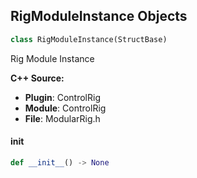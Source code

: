 ## RigModuleInstance Objects

```python
class RigModuleInstance(StructBase)
```

Rig Module Instance

**C++ Source:**

- **Plugin**: ControlRig
- **Module**: ControlRig
- **File**: ModularRig.h

<a id="unreal.RigModuleInstance.__init__"></a>

#### __init__

```python
def __init__() -> None
```

<a id="unreal.RigModuleExecutionElement"></a>